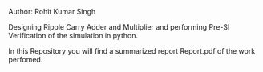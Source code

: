 Author: Rohit Kumar Singh

Designing Ripple Carry Adder and Multiplier and performing Pre-SI Verification of the simulation in python. 

In this Repository you will find a summarized report Report.pdf of the work perfomed.

